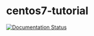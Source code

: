 # centos7-tutorial
[![Documentation Status](https://readthedocs.org/projects/centos7-tutorial/badge/?version=latest)](http://centos7-tutorial.readthedocs.io/ja/latest/?badge=latest)
